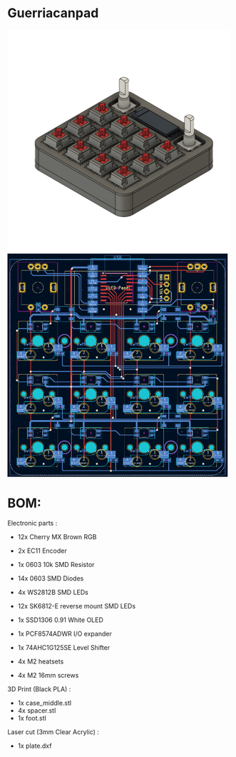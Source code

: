 # Guerriacanpad

[<img src="3d_view.png" alt="3d_view" height="500"/>](3d_view.png)
[<img src="pcb.png" alt="pcb" height="500"/>](pcb.png)

# BOM:
Electronic parts :
- 12x Cherry MX Brown RGB
- 2x EC11 Encoder

- 1x 0603 10k SMD Resistor
- 14x 0603 SMD Diodes

- 4x WS2812B SMD LEDs
- 12x SK6812-E reverse mount SMD LEDs

- 1x SSD1306 0.91 White OLED

- 1x PCF8574ADWR I/O expander
- 1x 74AHC1G125SE Level Shifter

- 4x M2 heatsets
- 4x M2 16mm screws

3D Print (Black PLA) :
- 1x case_middle.stl
- 4x spacer.stl
- 1x foot.stl

Laser cut (3mm Clear Acrylic) :
- 1x plate.dxf
